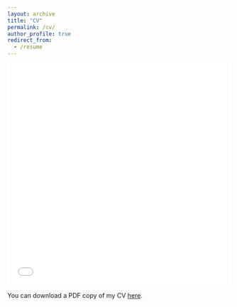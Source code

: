 ```yaml
---
layout: archive
title: "CV"
permalink: /cv/
author_profile: true
redirect_from:
  - /resume
---
```


<iframe src="/files/pdf/CV_AP_Miami.pdf" width="100%" height="500" frameborder="no" border="0" marginwidth="0" marginheight="0"></iframe>

You can download a PDF copy of my CV [here](/files/pdf/CV_AP_Miami.pdf).
